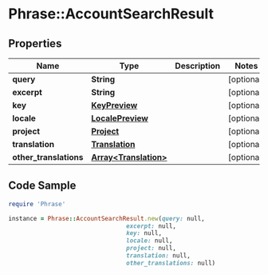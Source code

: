 # Phrase::AccountSearchResult

## Properties

Name | Type | Description | Notes
------------ | ------------- | ------------- | -------------
**query** | **String** |  | [optional] 
**excerpt** | **String** |  | [optional] 
**key** | [**KeyPreview**](KeyPreview.md) |  | [optional] 
**locale** | [**LocalePreview**](LocalePreview.md) |  | [optional] 
**project** | [**Project**](Project.md) |  | [optional] 
**translation** | [**Translation**](Translation.md) |  | [optional] 
**other_translations** | [**Array&lt;Translation&gt;**](Translation.md) |  | [optional] 

## Code Sample

```ruby
require 'Phrase'

instance = Phrase::AccountSearchResult.new(query: null,
                                 excerpt: null,
                                 key: null,
                                 locale: null,
                                 project: null,
                                 translation: null,
                                 other_translations: null)
```


